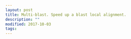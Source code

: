 ```yaml
---
layout: post
title: Multi-blast. Speed up a blast local alignment.
description: ""
modified: 2017-10-03
tags:
---
```


 